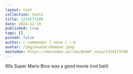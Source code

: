 ```yaml
---
layout: toot
collection: toots
title: 1219173100
date: 2024-12-19
published: true
tags: []
pinned: false
author: ⸸ commander ░ nova ⸸ :~$
avatar: /img/avatar/daemon.jpeg
mastodon: https://mastodon.online/@cmdr_nova/1219173100
---
```


90s Super Mario Bros was a good movie (not bait)
